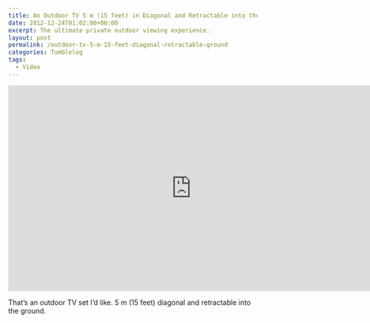 ```yaml
---
title: An Outdoor TV 5 m (15 feet) in Diagonal and Retractable into the Ground
date: 2012-12-24T01:02:00+00:00
excerpt: The ultimate private outdoor viewing experience.
layout: post
permalink: /outdoor-tv-5-m-15-feet-diagonal-retractable-ground
categories: Tumblelog
tags:
  - Video
---
```

<iframe src="https://www.youtube-nocookie.com/embed/WeplZ8iBnCU?rel=0" width="740" height="416" frameborder="0" allowfullscreen loading="lazy"></iframe>

That’s an outdoor TV set I’d like. 5 m (15 feet) diagonal and retractable into the ground.